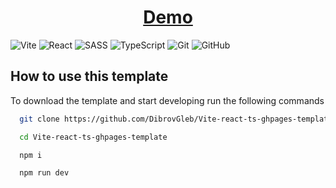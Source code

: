 <div align="center">

# [Demo](https://dibrovgleb.github.io/Vite-react-ts-ghpages-template/)

</div>

![Vite](https://img.shields.io/badge/vite-181717?style=for-the-badge&logo=vite&logoColor=FFD62E)
![React](https://img.shields.io/badge/React-181717?style=for-the-badge&logo=react&logoColor=61DAFB)
![SASS](https://img.shields.io/badge/Sass-181717?style=for-the-badge&logo=sass&logoColor=CC6699)
![TypeScript](https://img.shields.io/badge/TypeScript-181717?style=for-the-badge&logo=typescript&logoColor=007ACC)
![Git](https://img.shields.io/badge/-Git-181717?style=for-the-badge&logo=git)
![GitHub](https://img.shields.io/badge/-GitHub-181717?style=for-the-badge&logo=github)

## How to use this template

To download the template and start developing run the following commands

```bash
  git clone https://github.com/DibrovGleb/Vite-react-ts-ghpages-template
```
```bash
  cd Vite-react-ts-ghpages-template
```
```bash
  npm i
```
```bash
  npm run dev
```

